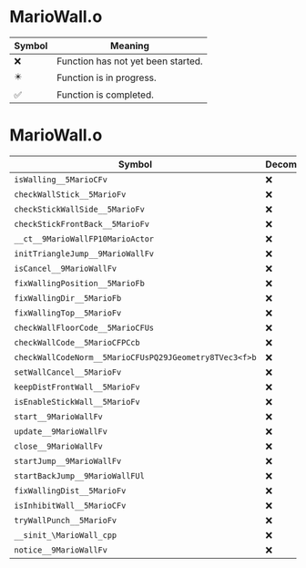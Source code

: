 # MarioWall.o
| Symbol | Meaning 
| ------------- | ------------- 
| :x: | Function has not yet been started. 
| :eight_pointed_black_star: | Function is in progress. 
| :white_check_mark: | Function is completed. 


# MarioWall.o
| Symbol | Decompiled? |
| ------------- | ------------- |
| `isWalling__5MarioCFv` | :x: |
| `checkWallStick__5MarioFv` | :x: |
| `checkStickWallSide__5MarioFv` | :x: |
| `checkStickFrontBack__5MarioFv` | :x: |
| `__ct__9MarioWallFP10MarioActor` | :x: |
| `initTriangleJump__9MarioWallFv` | :x: |
| `isCancel__9MarioWallFv` | :x: |
| `fixWallingPosition__5MarioFb` | :x: |
| `fixWallingDir__5MarioFb` | :x: |
| `fixWallingTop__5MarioFv` | :x: |
| `checkWallFloorCode__5MarioCFUs` | :x: |
| `checkWallCode__5MarioCFPCcb` | :x: |
| `checkWallCodeNorm__5MarioCFUsPQ29JGeometry8TVec3<f>b` | :x: |
| `setWallCancel__5MarioFv` | :x: |
| `keepDistFrontWall__5MarioFv` | :x: |
| `isEnableStickWall__5MarioFv` | :x: |
| `start__9MarioWallFv` | :x: |
| `update__9MarioWallFv` | :x: |
| `close__9MarioWallFv` | :x: |
| `startJump__9MarioWallFv` | :x: |
| `startBackJump__9MarioWallFUl` | :x: |
| `fixWallingDist__5MarioFv` | :x: |
| `isInhibitWall__5MarioCFv` | :x: |
| `tryWallPunch__5MarioFv` | :x: |
| `__sinit_\MarioWall_cpp` | :x: |
| `notice__9MarioWallFv` | :x: |
